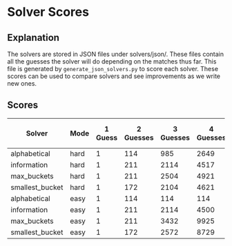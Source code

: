 
# Solver Scores
## Explanation
The solvers are stored in JSON files under solvers/json/. These files contain
all the guesses the solver will do depending on the matches thus far. This
file is generated by `generate_json_solvers.py` to score each solver. These
scores can be used to compare solvers and see improvements as we write new
ones.

## Scores
| Solver | Mode | 1 Guess | 2 Guesses | 3 Guesses | 4 Guesses | 5 Guesses | 6 Guesses | Remaining | Percentage 6 Guesses or Fewer |
|--------|------|---------|-----------|-----------|-----------|-----------|-----------|-----------|-------------------------------|
alphabetical | hard | 1 | 114 | 985 | 2649 | 3383 | 2690 | 3956 | 71.29%
information | hard | 1 | 211 | 2114 | 4517 | 3233 | 1478 | 2110 | 84.56%
max_buckets | hard | 1 | 211 | 2504 | 4921 | 2846 | 1268 | 1518 | 88.56%
smallest_bucket | hard | 1 | 172 | 2104 | 4621 | 3257 | 1416 | 1734 | 86.97%
alphabetical | easy | 1 | 114 | 114 | 114 | 114 | 114 | 13199 | 4.15%
information | easy | 1 | 211 | 2114 | 4500 | 3250 | 1484 | 2109 | 84.57%
max_buckets | easy | 1 | 211 | 3432 | 9925 | 12536 | 12902 | 38822 | 50.12%
smallest_bucket | easy | 1 | 172 | 2572 | 8729 | 12357 | 12904 | 38813 | 48.62%
